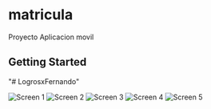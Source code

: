 # matricula

Proyecto Aplicacion movil

## Getting Started

"# LogrosxFernando" 

![Screen 1](https://github.com/xFernandoc/rpFernando/blob/master/cap/ss1.jpg)
![Screen 2](https://github.com/xFernandoc/rpFernando/blob/master/cap/ss2.jpg)
![Screen 3](https://github.com/xFernandoc/rpFernando/blob/master/cap/ss3.jpg)
![Screen 4](https://github.com/xFernandoc/rpFernando/blob/master/cap/ss4.jpg)
![Screen 5](https://github.com/xFernandoc/rpFernando/blob/master/cap/ss5.jpg)
